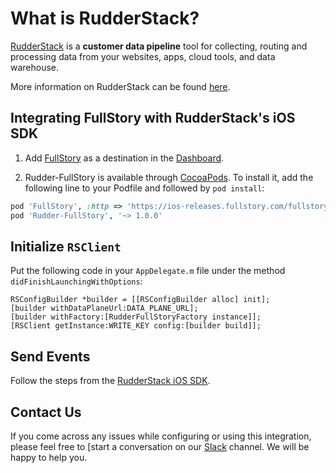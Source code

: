 # What is RudderStack?

[RudderStack](https://rudderstack.com/) is a **customer data pipeline** tool for collecting, routing and processing data from your websites, apps, cloud tools, and data warehouse.

More information on RudderStack can be found [here](https://github.com/rudderlabs/rudder-server).

## Integrating FullStory with RudderStack's iOS SDK

1. Add [FullStory](https://www.fullstory.com/) as a destination in the [Dashboard](https://app.rudderstack.com/).

2. Rudder-FullStory is available through [CocoaPods](https://cocoapods.org). To install it, add the following line to your Podfile and followed by `pod install`:

```ruby
pod 'FullStory', :http => 'https://ios-releases.fullstory.com/fullstory-1.18.0-xcframework.tar.gz'
pod 'Rudder-FullStory', '~> 1.0.0'
```

## Initialize ```RSClient```

Put the following code in your ```AppDelegate.m``` file under the method ```didFinishLaunchingWithOptions```:

```
RSConfigBuilder *builder = [[RSConfigBuilder alloc] init];
[builder withDataPlaneUrl:DATA_PLANE_URL];
[builder withFactory:[RudderFullStoryFactory instance]];
[RSClient getInstance:WRITE_KEY config:[builder build]];
```

## Send Events
Follow the steps from the [RudderStack iOS SDK](https://github.com/rudderlabs/rudder-sdk-ios).

## Contact Us

If you come across any issues while configuring or using this integration, please feel free to [start a conversation on our [Slack](https://resources.rudderstack.com/join-rudderstack-slack) channel. We will be happy to help you.

